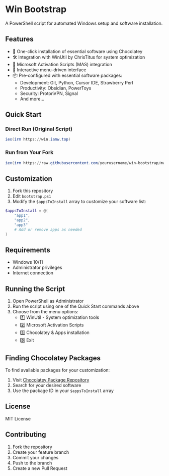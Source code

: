 # Win Bootstrap

A PowerShell script for automated Windows setup and software installation.

## Features

- 🚀 One-click installation of essential software using Chocolatey
- 🛠️ Integration with WinUtil by ChrisTitus for system optimization
- 📑 Microsoft Activation Scripts (MAS) integration
- 🎨 Interactive menu-driven interface
- 📦 Pre-configured with essential software packages:
  - Development: Git, Python, Cursor IDE, Strawberry Perl
  - Productivity: Obsidian, PowerToys
  - Security: ProtonVPN, Signal
  - And more...

## Quick Start

### Direct Run (Original Script)
```powershell
iex(irm https://win.iamw.top)
```

### Run from Your Fork
```powershell
iex(irm https://raw.githubusercontent.com/yourusername/win-bootstrap/main/bootstrap.ps1)
```

## Customization

1. Fork this repository
2. Edit `bootstrap.ps1`
3. Modify the `$appsToInstall` array to customize your software list:
```powershell
$appsToInstall = @(
    "app1",
    "app2",
    "app3"
    # Add or remove apps as needed
)
```

## Requirements

- Windows 10/11
- Administrator privileges
- Internet connection

## Running the Script

1. Open PowerShell as Administrator
2. Run the script using one of the Quick Start commands above
3. Choose from the menu options:
   - 1️⃣ WinUtil - System optimization tools
   - 2️⃣ Microsoft Activation Scripts
   - 3️⃣ Chocolatey & Apps installation
   - 0️⃣ Exit

## Finding Chocolatey Packages

To find available packages for your customization:
1. Visit [Chocolatey Package Repository](https://community.chocolatey.org/packages)
2. Search for your desired software
3. Use the package ID in your `$appsToInstall` array

## License

MIT License

## Contributing

1. Fork the repository
2. Create your feature branch
3. Commit your changes
4. Push to the branch
5. Create a new Pull Request 